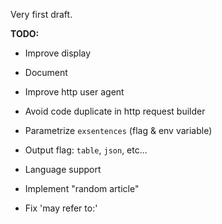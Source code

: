 Very first draft.

**TODO:**

* Improve display

* Document

* Improve http user agent

* Avoid code duplicate in http request builder

* Parametrize `exsentences` (flag & env variable)

* Output flag: `table`, `json`, etc...

* Language support

* Implement "random article" 

* Fix 'may refer to:'